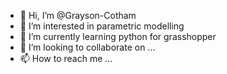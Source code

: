 - 👋 Hi, I’m @Grayson-Cotham
- 👀 I’m interested in parametric modelling 
- 🌱 I’m currently learning python for grasshopper
- 💞️ I’m looking to collaborate on ...
- 📫 How to reach me ...

<!---
Grayson-Cotham/Grayson-Cotham is a ✨ special ✨ repository because its `README.md` (this file) appears on your GitHub profile.
You can click the Preview link to take a look at your changes.
--->
